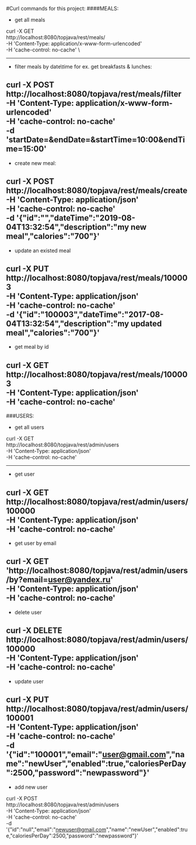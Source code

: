 #Curl commands for this project:
####MEALS:
* get all meals

curl -X GET \
  http://localhost:8080/topjava/rest/meals/ \
  -H 'Content-Type: application/x-www-form-urlencoded' \
  -H 'cache-control: no-cache' \

---------------
* filter meals by date\time for ex. get breakfasts & lunches:

curl -X POST \
  http://localhost:8080/topjava/rest/meals/filter \
  -H 'Content-Type: application/x-www-form-urlencoded' \
  -H 'cache-control: no-cache' \
  -d 'startDate=&endDate=&startTime=10:00&endTime=15:00'
-----------
* create new meal:

curl -X POST \
  http://localhost:8080/topjava/rest/meals/create \
  -H 'Content-Type: application/json' \
  -H 'cache-control: no-cache' \
  -d '{"id":"","dateTime":"2019-08-04T13:32:54","description":"my new meal","calories":"700"}'
-----------
* update an existed meal

curl -X PUT \
  http://localhost:8080/topjava/rest/meals/100003 \
  -H 'Content-Type: application/json' \
  -H 'cache-control: no-cache' \
  -d '{"id":"100003","dateTime":"2017-08-04T13:32:54","description":"my updated meal","calories":"700"}'
-----------

* get meal by id

curl -X GET \
  http://localhost:8080/topjava/rest/meals/100003 \
  -H 'Content-Type: application/json' \
  -H 'cache-control: no-cache'
  -----------
  ###USERS:
  
  * get all users
 
 curl -X GET \
   http://localhost:8080/topjava/rest/admin/users \
   -H 'Content-Type: application/json' \
   -H 'cache-control: no-cache' 
   
-----------
  * get user
  
  curl -X GET \
    http://localhost:8080/topjava/rest/admin/users/100000 \
    -H 'Content-Type: application/json' \
    -H 'cache-control: no-cache'
------------
* get user by email

curl -X GET \
  'http://localhost:8080/topjava/rest/admin/users/by?email=user@yandex.ru' \
  -H 'Content-Type: application/json' \
  -H 'cache-control: no-cache'   
  ----------
  * delete user
  
  curl -X DELETE \
    http://localhost:8080/topjava/rest/admin/users/100000 \
    -H 'Content-Type: application/json' \
    -H 'cache-control: no-cache'
   ----------
* update user

curl -X PUT \
  http://localhost:8080/topjava/rest/admin/users/100001 \
  -H 'Content-Type: application/json' \
  -H 'cache-control: no-cache' \
  -d '{"id":"100001","email":"user@gmail.com","name":"newUser","enabled":true,"caloriesPerDay":2500,"password":"newpassword"}'    
 ------------
 * add new user
 
 curl -X POST \
   http://localhost:8080/topjava/rest/admin/users \
   -H 'Content-Type: application/json' \
   -H 'cache-control: no-cache' \
   -d '{"id":"null","email":"newuser@gmail.com","name":"newUser","enabled":true,"caloriesPerDay":2500,"password":"newpassword"}'

